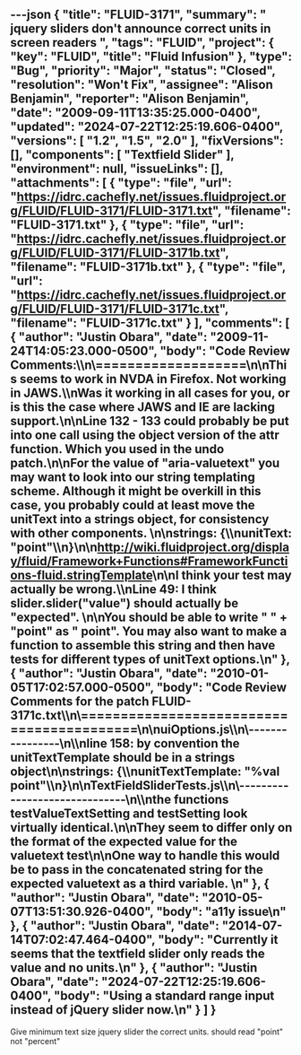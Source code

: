 ---json
{
  "title": "FLUID-3171",
  "summary": " jquery sliders don't announce correct units in screen readers ",
  "tags": "FLUID",
  "project": {
    "key": "FLUID",
    "title": "Fluid Infusion"
  },
  "type": "Bug",
  "priority": "Major",
  "status": "Closed",
  "resolution": "Won't Fix",
  "assignee": "Alison Benjamin",
  "reporter": "Alison Benjamin",
  "date": "2009-09-11T13:35:25.000-0400",
  "updated": "2024-07-22T12:25:19.606-0400",
  "versions": [
    "1.2",
    "1.5",
    "2.0"
  ],
  "fixVersions": [],
  "components": [
    "Textfield Slider"
  ],
  "environment": null,
  "issueLinks": [],
  "attachments": [
    {
      "type": "file",
      "url": "https://idrc.cachefly.net/issues.fluidproject.org/FLUID/FLUID-3171/FLUID-3171.txt",
      "filename": "FLUID-3171.txt"
    },
    {
      "type": "file",
      "url": "https://idrc.cachefly.net/issues.fluidproject.org/FLUID/FLUID-3171/FLUID-3171b.txt",
      "filename": "FLUID-3171b.txt"
    },
    {
      "type": "file",
      "url": "https://idrc.cachefly.net/issues.fluidproject.org/FLUID/FLUID-3171/FLUID-3171c.txt",
      "filename": "FLUID-3171c.txt"
    }
  ],
  "comments": [
    {
      "author": "Justin Obara",
      "date": "2009-11-24T14:05:23.000-0500",
      "body": "Code Review Comments:\\\n\\===================\n\nThis seems to work in NVDA in Firefox. Not working in JAWS.\\\nWas it working in all cases for you, or is this the case where JAWS and IE are lacking support.\n\nLine 132 - 133 could probably be put into one call using the object version of the attr function. Which you used in the undo patch.\n\nFor the value of \"aria-valuetext\" you may want to look into our string templating scheme. Although it might be overkill in this case, you probably could at least move the unitText into a strings object, for consistency with other components.&#x20;\n\nstrings: {\\\nunitText: \"point\"\\\n}\n\n<http://wiki.fluidproject.org/display/fluid/Framework+Functions#FrameworkFunctions-fluid.stringTemplate>\n\nI think your test may actually be wrong.\\\nLine 49: I think slider.slider(\"value\") should actually be \"expected\". &#x20;\n\nYou should be able to write \" \" + \"point\" as \" point\". You may also want to make a function to assemble this string and then have tests for different types of unitText options.\n"
    },
    {
      "author": "Justin Obara",
      "date": "2010-01-05T17:02:57.000-0500",
      "body": "Code Review Comments for the patch FLUID-3171c.txt\\\n\\==========================================\n\nuiOptions.js\\\n\\----------------\n\\\nline 158: by convention the unitTextTemplate should be in a strings object\n\nstrings: {\\\nunitTextTemplate: \"%val point\"\\\n}\n\nTextFieldSliderTests.js\\\n\\------------------------------\n\\\nthe functions testValueTextSetting and testSetting look virtually identical.\n\nThey seem to differ only on the format of the expected value for the valuetext test\n\nOne way to handle this would be to pass in the concatenated string for the expected valuetext as a third variable.&#x20;\n"
    },
    {
      "author": "Justin Obara",
      "date": "2010-05-07T13:51:30.926-0400",
      "body": "a11y issue\n"
    },
    {
      "author": "Justin Obara",
      "date": "2014-07-14T07:02:47.464-0400",
      "body": "Currently it seems that the textfield slider only reads the value and no units.\n"
    },
    {
      "author": "Justin Obara",
      "date": "2024-07-22T12:25:19.606-0400",
      "body": "Using a standard range input instead of jQuery slider now.\n"
    }
  ]
}
---
Give minimum text size jquery slider the correct units. should read "point" not "percent"

        